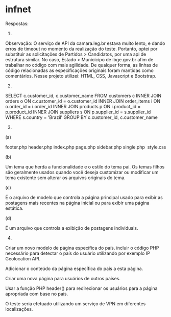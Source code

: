 # infnet
Respostas:

1)

Observação: O serviço de API da camara.leg.br estava muito lento, e dando erros de timeout no momento da realização do teste.
Portanto, optei por substituir as solicitações de Partidos > Candidatos, por uma api de estrutura similar. No caso, Estado > Municícipo de ibge.gov.br afim de trabalhar no código com mais agilidade.
De qualquer forma, as linhas de código relacionadas as especificações originais foram mantidas como comentários.
Nesse projeto utilizei: HTML, CSS, Javascript e Bootstrap.


2)

SELECT c.customer_id, c.customer_name
FROM customers c
INNER JOIN orders o ON c.customer_id = o.customer_id
INNER JOIN order_items i ON o.order_id = i.order_id
INNER JOIN products p ON i.product_id = p.product_id
INNER JOIN suppliers s ON p.supplier_id = s.supplier_id
WHERE s.country = 'Brazil'
GROUP BY c.customer_id, c.customer_name

3)

(a)

footer.php
header.php
index.php
page.php
sidebar.php
single.php 
style.css
 
(b)

Um tema que herda a funcionalidade e o estilo do tema pai. Os temas filhos são geralmente usados quando você deseja customizar ou modificar um tema existente sem alterar os arquivos originais do tema.

(c)

É o arquivo de modelo que controla a página principal usado para exibir as postagens mais recentes na página inicial ou para exibir uma página estática.

(d)

É um arquivo que controla a exibição de postagens individuais.

4)

Criar um novo modelo de página específica do país. incluir o código PHP necessário para detectar o país do usuário utilizando por exemplo IP Geolocation API.

Adicionar o conteúdo da página específica do país a esta página.

Criar uma nova página para usuários de outros países.

Usar a função PHP header() para redirecionar os usuários para a página apropriada com base no país.

O teste seria efetuado utilizando um serviço de VPN em diferentes localizações.


